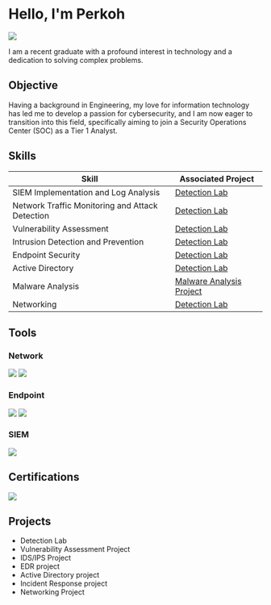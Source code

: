 # Hello, I'm Perkoh
<a href="https://http://linkedin.com/in/perkoh-awuah-donkoh-5b600b230"><img src="https://img.shields.io/badge/-LinkedIn-0072b1?&style=for-the-badge&logo=linkedin&logoColor=white" /></a>


I am a recent graduate with a profound interest in technology and a dedication to solving complex problems.

## Objective

Having a background in Engineering, my love for information technology has led me to develop a passion for cybersecurity, and I am now eager to transition into this field, specifically aiming to join a Security Operations Center (SOC) as a Tier 1 Analyst.

## Skills

| Skill                                         | Associated Project         |
|-----------------------------------------------|----------------------------|
| SIEM Implementation and Log Analysis          | <a href="https://github.com/Perkoh/Detection-Lab/tree/main">Detection Lab</a>|
| Network Traffic Monitoring and Attack Detection | <a href="https://github.com/Perkoh/Detection-Lab/tree/main">Detection Lab</a>|
| Vulnerability Assessment                      | <a href="https://github.com/Perkoh/Detection-Lab/tree/main">Detection Lab</a>|
| Intrusion Detection and Prevention            | <a href="https://github.com/Perkoh/Detection-Lab/tree/main">Detection Lab</a>|
| Endpoint Security                             | <a href="https://github.com/Perkoh/Detection-Lab/tree/main">Detection Lab</a>|
| Active Directory                              | <a href="https://github.com/Perkoh/Detection-Lab/tree/main">Detection Lab</a>|
| Malware Analysis                              | <a href="https://github.com/Perkoh/Malware-Analysis-Project">Malware Analysis Project</a>| 
| Networking                                    |<a href="https://github.com/Perkoh/Detection-Lab/tree/main">Detection Lab</a>|

## Tools

### Network
<div>
    <img src="https://img.shields.io/badge/-Wireshark-1679A7?&style=for-the-badge&logo=Wireshark&logoColor=white" />
    <img src="https://img.shields.io/badge/-Suricata-EF3B2D?&style=for-the-badge&logo=Suricata&logoColor=white" />
</div>

### Endpoint
<div>
    <img src="https://img.shields.io/badge/Aurora%20Lite-00A4EF?style=for-the-badge&logo=Microsoft&logoColor=white" />
    <img src="https://img.shields.io/badge/-Velociraptor-4B275F?&style=for-the-badge&logo=Velociraptor&logoColor=white" />
</div>

### SIEM
<div>
    <img src="https://img.shields.io/badge/-Splunk-000000?&style=for-the-badge&logo=Splunk&logoColor=white" />
</div>

## Certifications

<div>
<img src="https://img.shields.io/badge/-Security%2B-FF0000?&style=for-the-badge&logo=CompTIA&logoColor=white" />
</div>

## Projects
- Detection Lab
- Vulnerability Assessment Project
- IDS/IPS Project
- EDR project
- Active Directory project
- Incident Response project
- Networking Project
